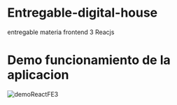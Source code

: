 # Entregable-digital-house
entregable materia frontend 3 Reacjs

# Demo funcionamiento de la aplicacion
![demoReactFE3](https://user-images.githubusercontent.com/63799831/188285904-8724947d-e5fd-4253-9406-5bc3d6b058f2.gif)

